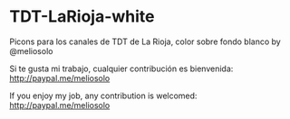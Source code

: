 # TDT-LaRioja-white
Picons para los canales de TDT de La Rioja, color sobre fondo blanco by @meliosolo

Si te gusta mi trabajo, cualquier contribución es bienvenida: http://paypal.me/meliosolo

If you enjoy my job, any contribution is welcomed: http://paypal.me/meliosolo

